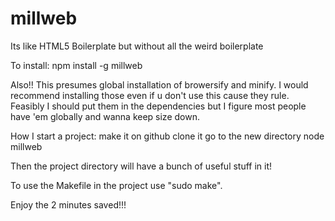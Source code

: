 millweb
=======

Its like HTML5 Boilerplate but without all the weird boilerplate

To install:
  npm install -g millweb
  
Also!! This presumes global installation of browersify and minify. I would
recommend installing those even if u don't use this cause they rule.
Feasibly I should put them in the dependencies but I figure most people
have 'em globally and wanna keep size down.

How I start a project:
  make it on github
  clone it
  go to the new directory
  node millweb

Then the project directory will have a bunch of useful stuff in it!

To use the Makefile in the project use "sudo make".

Enjoy the 2 minutes saved!!!
